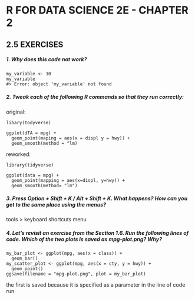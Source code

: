 # R FOR DATA SCIENCE 2E - CHAPTER 2

## 2.5 EXERCISES

##### 1. Why does this code not work?
```
my_variable <- 10
my_varıable
#> Error: object 'my_varıable' not found
```

##### 2. Tweak each of the following R commands so that they run correctly:
original:
```
libary(todyverse)

ggplot(dTA = mpg) + 
  geom_point(maping = aes(x = displ y = hwy)) +
  geom_smooth(method = "lm)
```
reworked:
```
library(tidyverse)

ggplot(data = mpg) +
  geom_point(mapping = aes(x=displ, y=hwy)) +
  geom_smooth(method= "lm")
```
##### 3. Press Option + Shift + K / Alt + Shift + K. What happens? How can you get to the same place using the menus?
tools > keyboard shortcuts menu

##### 4. Let’s revisit an exercise from the Section 1.6. Run the following lines of code. Which of the two plots is saved as mpg-plot.png? Why?
```
my_bar_plot <- ggplot(mpg, aes(x = class)) +
  geom_bar()
my_scatter_plot <- ggplot(mpg, aes(x = cty, y = hwy)) +
  geom_point()
ggsave(filename = "mpg-plot.png", plot = my_bar_plot)
```
the first is saved because it is specified as a parameter in the line of code run
